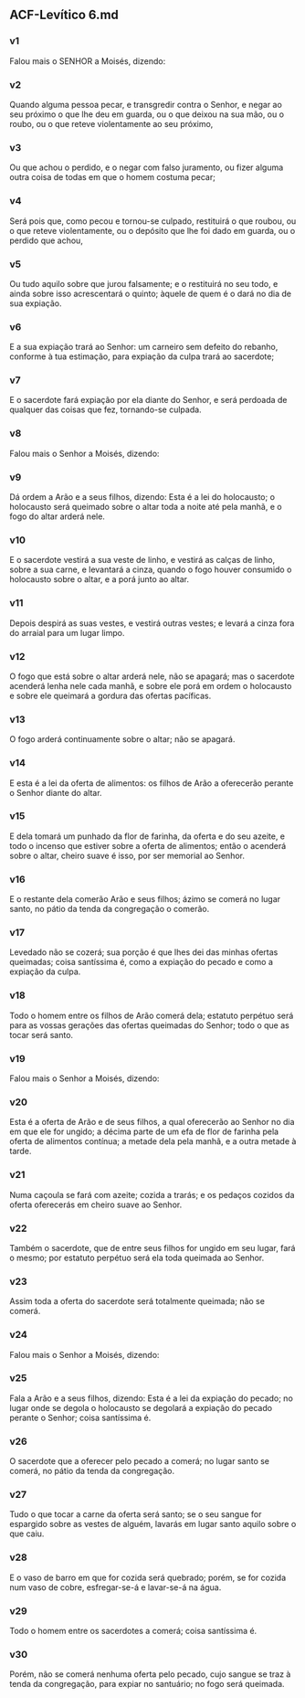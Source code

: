 ## ACF-Levítico 6.md
### v1
 Falou mais o SENHOR a Moisés, dizendo:
### v2
 Quando alguma pessoa pecar, e transgredir contra o Senhor, e negar ao seu próximo o que lhe deu em guarda, ou o que deixou na sua mão, ou o roubo, ou o que reteve violentamente ao seu próximo,
### v3
 Ou que achou o perdido, e o negar com falso juramento, ou fizer alguma outra coisa de todas em que o homem costuma pecar;
### v4
 Será pois que, como pecou e tornou-se culpado, restituirá o que roubou, ou o que reteve violentamente, ou o depósito que lhe foi dado em guarda, ou o perdido que achou,
### v5
 Ou tudo aquilo sobre que jurou falsamente; e o restituirá no seu todo, e ainda sobre isso acrescentará o quinto; àquele de quem é o dará no dia de sua expiação.
### v6
 E a sua expiação trará ao Senhor: um carneiro sem defeito do rebanho, conforme à tua estimação, para expiação da culpa trará ao sacerdote;
### v7
 E o sacerdote fará expiação por ela diante do Senhor, e será perdoada de qualquer das coisas que fez, tornando-se culpada.
### v8
 Falou mais o Senhor a Moisés, dizendo:
### v9
 Dá ordem a Arão e a seus filhos, dizendo: Esta é a lei do holocausto; o holocausto será queimado sobre o altar toda a noite até pela manhã, e o fogo do altar arderá nele.
### v10
 E o sacerdote vestirá a sua veste de linho, e vestirá as calças de linho, sobre a sua carne, e levantará a cinza, quando o fogo houver consumido o holocausto sobre o altar, e a porá junto ao altar.
### v11
 Depois despirá as suas vestes, e vestirá outras vestes; e levará a cinza fora do arraial para um lugar limpo.
### v12
 O fogo que está sobre o altar arderá nele, não se apagará; mas o sacerdote acenderá lenha nele cada manhã, e sobre ele porá em ordem o holocausto e sobre ele queimará a gordura das ofertas pacíficas.
### v13
 O fogo arderá continuamente sobre o altar; não se apagará.
### v14
 E esta é a lei da oferta de alimentos: os filhos de Arão a oferecerão perante o Senhor diante do altar.
### v15
 E dela tomará um punhado da flor de farinha, da oferta e do seu azeite, e todo o incenso que estiver sobre a oferta de alimentos; então o acenderá sobre o altar, cheiro suave é isso, por ser memorial ao Senhor.
### v16
 E o restante dela comerão Arão e seus filhos; ázimo se comerá no lugar santo, no pátio da tenda da congregação o comerão.
### v17
 Levedado não se cozerá; sua porção é que lhes dei das minhas ofertas queimadas; coisa santíssima é, como a expiação do pecado e como a expiação da culpa.
### v18
 Todo o homem entre os filhos de Arão comerá dela; estatuto perpétuo será para as vossas gerações das ofertas queimadas do Senhor; todo o que as tocar será santo.
### v19
 Falou mais o Senhor a Moisés, dizendo:
### v20
 Esta é a oferta de Arão e de seus filhos, a qual oferecerão ao Senhor no dia em que ele for ungido; a décima parte de um efa de flor de farinha pela oferta de alimentos contínua; a metade dela pela manhã, e a outra metade à tarde.
### v21
 Numa caçoula se fará com azeite; cozida a trarás; e os pedaços cozidos da oferta oferecerás em cheiro suave ao Senhor.
### v22
 Também o sacerdote, que de entre seus filhos for ungido em seu lugar, fará o mesmo; por estatuto perpétuo será ela toda queimada ao Senhor.
### v23
 Assim toda a oferta do sacerdote será totalmente queimada; não se comerá.
### v24
 Falou mais o Senhor a Moisés, dizendo:
### v25
 Fala a Arão e a seus filhos, dizendo: Esta é a lei da expiação do pecado; no lugar onde se degola o holocausto se degolará a expiação do pecado perante o Senhor; coisa santíssima é.
### v26
 O sacerdote que a oferecer pelo pecado a comerá; no lugar santo se comerá, no pátio da tenda da congregação.
### v27
 Tudo o que tocar a carne da oferta será santo; se o seu sangue for espargido sobre as vestes de alguém, lavarás em lugar santo aquilo sobre o que caiu.
### v28
 E o vaso de barro em que for cozida será quebrado; porém, se for cozida num vaso de cobre, esfregar-se-á e lavar-se-á na água.
### v29
 Todo o homem entre os sacerdotes a comerá; coisa santíssima é.
### v30
 Porém, não se comerá nenhuma oferta pelo pecado, cujo sangue se traz à tenda da congregação, para expiar no santuário; no fogo será queimada.
